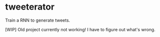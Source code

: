 # tweeterator

Train a RNN to generate tweets.

[WIP] Old project currently not working! I have to figure out what's wrong.
